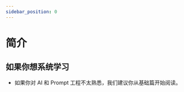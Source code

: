 ```yaml
---
sidebar_position: 0
---
```


#  简介

<head>
  <script defer="defer" src="https://embed.trydyno.com/embedder.js"></script>
  <link href="https://embed.trydyno.com/embedder.css" rel="stylesheet" />
</head>

## 如果你想系统学习

- 如果你对 AI 和 Prompt 工程不太熟悉，我们建议你从基础篇开始阅读。


<br/>